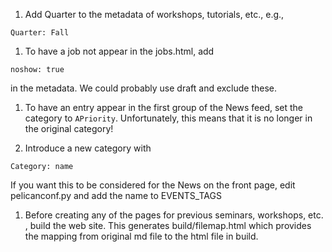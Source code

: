 1. Add Quarter to the metadata of workshops, tutorials, etc., e.g.,
```
Quarter: Fall
```

1. To have a job not appear in the jobs.html, add 
```
noshow: true
```
in the metadata.
We could probably  use draft and exclude these.

1. To have an entry appear in the first group of the News feed, set the category
to `APriority`.
Unfortunately, this means that it is no longer in the original category!



1. Introduce a new category with 
```
Category: name
```
If you want this to be considered for the News on the front page,
edit pelicanconf.py and add the name to EVENTS_TAGS









1. Before creating any of the pages for previous seminars, workshops, etc. , 
   build the web site. This generates build/filemap.html which provides the 
   mapping from original md file to the html file in build.
